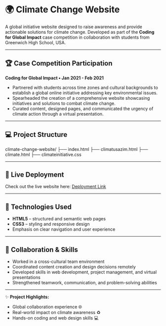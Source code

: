 # 🌍 Climate Change Website

A global initiative website designed to raise awareness and provide actionable solutions for climate change. Developed as part of the **Coding for Global Impact** case competition in collaboration with students from Greenwich High School, USA.

---

## 🏆 Case Competition Participation
**Coding for Global Impact • Jan 2021 - Feb 2021**

- Partnered with students across time zones and cultural backgrounds to establish a global online initiative addressing key environmental issues.  
- Spearheaded the creation of a comprehensive website showcasing initiatives and solutions to combat climate change.  
- Curated content, designed pages, and communicated the urgency of climate action through a virtual presentation.

---

## 💻 Project Structure
climate-change-website/
├── index.html
├── climatusazim.html
├── climate.html
├── climateinitiative.css

---

## 🚀 Live Deployment
Check out the live website here: [Deployment Link](#)  

---

## 🎨 Technologies Used
- **HTML5** – structured and semantic web pages  
- **CSS3** – styling and responsive design    
- Emphasis on clear navigation and user experience

---

## 🤝 Collaboration & Skills
- Worked in a cross-cultural team environment  
- Coordinated content creation and design decisions remotely  
- Developed skills in web development, project management, and virtual presentations  
- Strengthened teamwork, communication, and problem-solving abilities

---

✨ **Project Highlights:**  
- Global collaboration experience 🌐  
- Real-world impact on climate awareness ♻️  
- Hands-on coding and web design skills 💻
